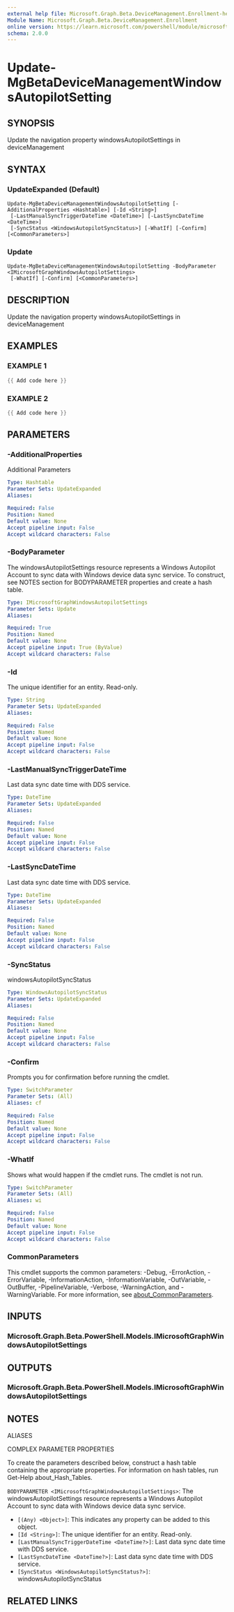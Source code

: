```yaml
---
external help file: Microsoft.Graph.Beta.DeviceManagement.Enrollment-help.xml
Module Name: Microsoft.Graph.Beta.DeviceManagement.Enrollment
online version: https://learn.microsoft.com/powershell/module/microsoft.graph.beta.devicemanagement.enrollment/update-mgbetadevicemanagementwindowsautopilotsetting
schema: 2.0.0
---
```


# Update-MgBetaDeviceManagementWindowsAutopilotSetting

## SYNOPSIS
Update the navigation property windowsAutopilotSettings in deviceManagement

## SYNTAX

### UpdateExpanded (Default)
```
Update-MgBetaDeviceManagementWindowsAutopilotSetting [-AdditionalProperties <Hashtable>] [-Id <String>]
 [-LastManualSyncTriggerDateTime <DateTime>] [-LastSyncDateTime <DateTime>]
 [-SyncStatus <WindowsAutopilotSyncStatus>] [-WhatIf] [-Confirm] [<CommonParameters>]
```

### Update
```
Update-MgBetaDeviceManagementWindowsAutopilotSetting -BodyParameter <IMicrosoftGraphWindowsAutopilotSettings>
 [-WhatIf] [-Confirm] [<CommonParameters>]
```

## DESCRIPTION
Update the navigation property windowsAutopilotSettings in deviceManagement

## EXAMPLES

### EXAMPLE 1
```powershell
{{ Add code here }}
```

### EXAMPLE 2
```powershell
{{ Add code here }}
```

## PARAMETERS

### -AdditionalProperties
Additional Parameters

```yaml
Type: Hashtable
Parameter Sets: UpdateExpanded
Aliases:

Required: False
Position: Named
Default value: None
Accept pipeline input: False
Accept wildcard characters: False
```

### -BodyParameter
The windowsAutopilotSettings resource represents a Windows Autopilot Account to sync data with Windows device data sync service.
To construct, see NOTES section for BODYPARAMETER properties and create a hash table.

```yaml
Type: IMicrosoftGraphWindowsAutopilotSettings
Parameter Sets: Update
Aliases:

Required: True
Position: Named
Default value: None
Accept pipeline input: True (ByValue)
Accept wildcard characters: False
```

### -Id
The unique identifier for an entity.
Read-only.

```yaml
Type: String
Parameter Sets: UpdateExpanded
Aliases:

Required: False
Position: Named
Default value: None
Accept pipeline input: False
Accept wildcard characters: False
```

### -LastManualSyncTriggerDateTime
Last data sync date time with DDS service.

```yaml
Type: DateTime
Parameter Sets: UpdateExpanded
Aliases:

Required: False
Position: Named
Default value: None
Accept pipeline input: False
Accept wildcard characters: False
```

### -LastSyncDateTime
Last data sync date time with DDS service.

```yaml
Type: DateTime
Parameter Sets: UpdateExpanded
Aliases:

Required: False
Position: Named
Default value: None
Accept pipeline input: False
Accept wildcard characters: False
```

### -SyncStatus
windowsAutopilotSyncStatus

```yaml
Type: WindowsAutopilotSyncStatus
Parameter Sets: UpdateExpanded
Aliases:

Required: False
Position: Named
Default value: None
Accept pipeline input: False
Accept wildcard characters: False
```

### -Confirm
Prompts you for confirmation before running the cmdlet.

```yaml
Type: SwitchParameter
Parameter Sets: (All)
Aliases: cf

Required: False
Position: Named
Default value: None
Accept pipeline input: False
Accept wildcard characters: False
```

### -WhatIf
Shows what would happen if the cmdlet runs.
The cmdlet is not run.

```yaml
Type: SwitchParameter
Parameter Sets: (All)
Aliases: wi

Required: False
Position: Named
Default value: None
Accept pipeline input: False
Accept wildcard characters: False
```

### CommonParameters
This cmdlet supports the common parameters: -Debug, -ErrorAction, -ErrorVariable, -InformationAction, -InformationVariable, -OutVariable, -OutBuffer, -PipelineVariable, -Verbose, -WarningAction, and -WarningVariable. For more information, see [about_CommonParameters](http://go.microsoft.com/fwlink/?LinkID=113216).

## INPUTS

### Microsoft.Graph.Beta.PowerShell.Models.IMicrosoftGraphWindowsAutopilotSettings
## OUTPUTS

### Microsoft.Graph.Beta.PowerShell.Models.IMicrosoftGraphWindowsAutopilotSettings
## NOTES

ALIASES

COMPLEX PARAMETER PROPERTIES

To create the parameters described below, construct a hash table containing the appropriate properties. For information on hash tables, run Get-Help about_Hash_Tables.


`BODYPARAMETER <IMicrosoftGraphWindowsAutopilotSettings>`: The windowsAutopilotSettings resource represents a Windows Autopilot Account to sync data with Windows device data sync service.
  - `[(Any) <Object>]`: This indicates any property can be added to this object.
  - `[Id <String>]`: The unique identifier for an entity. Read-only.
  - `[LastManualSyncTriggerDateTime <DateTime?>]`: Last data sync date time with DDS service.
  - `[LastSyncDateTime <DateTime?>]`: Last data sync date time with DDS service.
  - `[SyncStatus <WindowsAutopilotSyncStatus?>]`: windowsAutopilotSyncStatus

## RELATED LINKS
